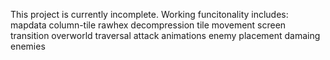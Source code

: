 This project is currently incomplete. Working funcitonality includes:
    mapdata column-tile rawhex decompression
    tile movement
    screen transition
    overworld traversal
    attack animations
    enemy placement
    damaing enemies
